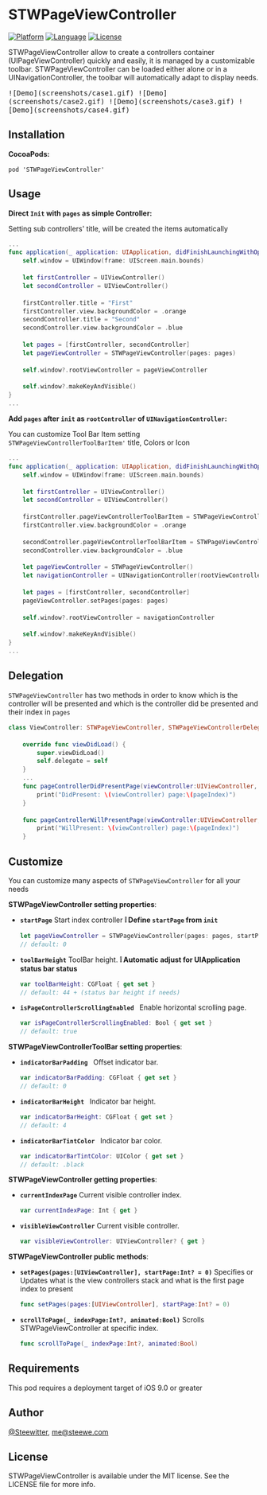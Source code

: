 # STWPageViewController


[![Platform](http://img.shields.io/badge/platform-iOS-blue.svg?style=flat
)](https://developer.apple.com/iphone/index.action)
[![Language](http://img.shields.io/badge/language-Swift-brightgreen.svg?style=flat
)](https://developer.apple.com/swift)
[![License](http://img.shields.io/badge/license-MIT-lightgrey.svg?style=flat
)](http://mit-license.org)

STWPageViewController allow to create a controllers container (UIPageViewController) quickly and easily, it is managed by a customizable toolbar. STWPageViewController can be loaded either alone or in a UINavigationController, the toolbar will automatically adapt to display needs.

<kbd>
![Demo](screenshots/case1.gif) ![Demo](screenshots/case2.gif) ![Demo](screenshots/case3.gif) ![Demo](screenshots/case4.gif)
</kbd>

## Installation

**CocoaPods:**

```
pod 'STWPageViewController'
```

## Usage

**Direct `Init` with `pages` as simple Controller:**

Setting sub controllers' title, will be created the items automatically

```swift
...
func application(_ application: UIApplication, didFinishLaunchingWithOptions launchOptions: [UIApplicationLaunchOptionsKey: Any]?) -> Bool {
	self.window = UIWindow(frame: UIScreen.main.bounds)
	
	let firstController = UIViewController()
	let secondController = UIViewController()

	firstController.title = "First"
	firstController.view.backgroundColor = .orange
	secondController.title = "Second"
	secondController.view.backgroundColor = .blue
	
	let pages = [firstController, secondController]
	let pageViewController = STWPageViewController(pages: pages)

	self.window?.rootViewController = pageViewController

	self.window?.makeKeyAndVisible()
}
...
```
**Add `pages` after `init` as `rootController` of `UINavigationController`:**

You can customize Tool Bar Item setting `STWPageViewControllerToolBarItem'` title, Colors or Icon

```swift
...
func application(_ application: UIApplication, didFinishLaunchingWithOptions launchOptions: [UIApplicationLaunchOptionsKey: Any]?) -> Bool {
	self.window = UIWindow(frame: UIScreen.main.bounds)
	
	let firstController = UIViewController()
	let secondController = UIViewController()

	firstController.pageViewControllerToolBarItem = STWPageViewControllerToolBarItem(title: "First", normalColor: .orange, selectedColor: .red)
	firstController.view.backgroundColor = .orange
	
	secondController.pageViewControllerToolBarItem = STWPageViewControllerToolBarItem(image: UIImage(named :"iconDefault"), selectedImage: UIImage(named :"iconSelected"))
	secondController.view.backgroundColor = .blue
	
	let pageViewController = STWPageViewController()
	let navigationController = UINavigationController(rootViewController: pageViewController)
	
	let pages = [firstController, secondController]
	pageViewController.setPages(pages: pages) 

	self.window?.rootViewController = navigationController

	self.window?.makeKeyAndVisible()
}
...
```


## Delegation

`STWPageViewController` has two methods in order to know which is the controller will be presented and which is the controller did be presented and their index in `pages`

```swift
class ViewController: STWPageViewController, STWPageViewControllerDelegate {

    override func viewDidLoad() {
        super.viewDidLoad()
        self.delegate = self
    }
    ...
    func pageControllerDidPresentPage(viewController:UIViewController, pageIndex:Int) {
        print("DidPresent: \(viewController) page:\(pageIndex)")
    }
    
    func pageControllerWillPresentPage(viewController:UIViewController, pageIndex:Int) {
        print("WillPresent: \(viewController) page:\(pageIndex)")
    }

```


## Customize

You can customize many aspects of `STWPageViewController` for all your needs

**STWPageViewController setting properties**:

* **`startPage`** Start index controller
**❕ Define `startPage` from `init`**

  ```swift
  let pageViewController = STWPageViewController(pages: pages, startPage:1)
  // default: 0
  ```

* **`toolBarHeight`** ToolBar height.
**❕ Automatic adjust for UIApplication status bar status**

  ```swift
  var toolBarHeight: CGFloat { get set }
  // default: 44 + (status bar height if needs)
  ```
  
* **`isPageControllerScrollingEnabled `** Enable horizontal scrolling page.

  ```swift
  var isPageControllerScrollingEnabled: Bool { get set }
  // default: true
  ```
 
  
**STWPageViewControllerToolBar setting properties**:

* **`indicatorBarPadding `** Offset indicator bar.

  ```swift
  var indicatorBarPadding: CGFloat { get set }
  // default: 0
  ```

* **`indicatorBarHeight `** Indicator bar height.

  ```swift
  var indicatorBarHeight: CGFloat { get set }
  // default: 4
  ```

* **`indicatorBarTintColor `** Indicator bar color.

  ```swift
  var indicatorBarTintColor: UIColor { get set }
  // default: .black
  ```
  
  
**STWPageViewController getting properties**:

* **`currentIndexPage`** Current visible controller index.

  ```swift
  var currentIndexPage: Int { get }
  ```
  
* **`visibleViewController`** Current visible controller.

  ```swift
  var visibleViewController: UIViewController? { get }
  ```
  
**STWPageViewController public methods**:

* **`setPages(pages:[UIViewController], startPage:Int? = 0)`** Specifies or Updates what is the view controllers stack and what is the first page index to present

  ```swift
  func setPages(pages:[UIViewController], startPage:Int? = 0)
  ```

* **`scrollToPage(_ indexPage:Int?, animated:Bool)`** Scrolls STWPageViewController at specific index.

  ```swift
  func scrollToPage(_ indexPage:Int?, animated:Bool)
  ```
  
## Requirements
This pod requires a deployment target of iOS 9.0 or greater

## Author

[@Steewitter](https://twitter.com/Steewitter), [me@steewe.com](mailto:me@steewe.com)

## License

STWPageViewController is available under the MIT license. See the LICENSE file for more info.